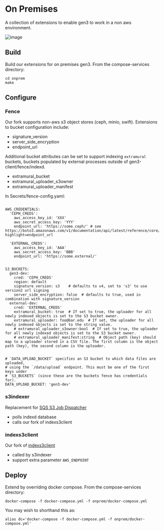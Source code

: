 # On Premises

A collection of extensions to enable gen3 to work in a non aws environment.

![image](https://user-images.githubusercontent.com/47808/67230733-b113a280-f3f2-11e9-882b-cdf109472ba7.png)

## Build

Build our extensions for on premises gen3. From the compose-services directory:

```
cd onprem
make
```

## Configure

### Fence

Our fork supports non-aws s3 object stores (ceph, minio, swift). Extensions to bucket configuration include:

  * signature_version
  * server_side_encryption
  * endpoint_url

Additional bucket attributes can be set to support indexing `extramural` buckets, buckets populated by external processes outside of gen3-client/fence/indexd.  

  * extramural_bucket
  * extramural_uploader_s3owner
  * extramural_uploader_manifest

In Secrets/fence-config.yaml:

```

AWS_CREDENTIALS:
  'CEPH_CREDS':
    aws_access_key_id: 'XXX'
    aws_secret_access_key: 'YYY'
    endpoint_url: 'https://some.ceph/' # see https://boto3.amazonaws.com/v1/documentation/api/latest/reference/core/session.html?highlight=endpoint_url

  'EXTERNAL_CREDS':
    aws_access_key_id: 'AAA'
    aws_secret_access_key: 'BBB'
    endpoint_url: 'https://some.external/'


S3_BUCKETS:
  gen3-dev:
    cred: 'CEPH_CREDS'
    region: default
    signature_version: s3    # defaults to v4, set to 's3' to use version2 url signing
    server_side_encryption: false  # defaults to true, used in combination with signature_version
  external-dev:
    cred: 'EXTERNAL_CREDS'
    extramural_bucket: true  # If set to true, the uploader for all newly indexed objects is set to the S3 bucket owner.
    extramural_uploader: foo@bar.edu  # If set, the uploader for all newly indexed objects is set to the string value.
    # extramural_uploader_s3owner:bool  # If set to true, the uploader for all newly indexed objects is set to the S3 bucket owner.
    # extramural_uploader_manifest:string  # Object path (key) should map to a uploader stored in a CSV file. The first column is the object path (key), the second column is the uploader.


# `DATA_UPLOAD_BUCKET` specifies an S3 bucket to which data files are uploaded,
# using the `/data/upload` endpoint. This must be one of the first keys under
# `S3_BUCKETS` (since these are the buckets fence has credentials for).
DATA_UPLOAD_BUCKET: 'gen3-dev'

```


### s3indexer

Replacement for [SQS S3 Job Dispatcher](https://github.com/uc-cdis/ssjdispatcher)

* polls indexd database
* calls our fork of indexs3client


### indexs3client

Our fork of [indexs3client](https://github.com/ohsu-comp-bio/indexs3client)

* called by s3indexer
* support extra parameter `AWS_ENDPOINT`


## Deploy

Extend by overriding docker compose.  From the compose-services directory:

```
docker-compose -f docker-compose.yml -f onprem/docker-compose.yml
```

You may wish to shorthand this as:

```
alias dc='docker-compose -f docker-compose.yml -f onprem/docker-compose.yml'
```
